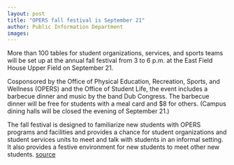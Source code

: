 ```yaml
---
layout: post
title: "OPERS fall festival is September 21"
author: Public Information Department
images:
---
```


More than 100 tables for student organizations, services, and sports teams will be set up at the annual fall festival from 3 to 6 p.m. at the East Field House Upper Field on September 21.

Cosponsored by the Office of Physical Education, Recreation, Sports, and Wellness (OPERS) and the Office of Student Life, the event includes a barbecue dinner and music by the band Dub Congress. The barbecue dinner will be free for students with a meal card and $8 for others. (Campus dining halls will be closed the evening of September 21.)

The fall festival is designed to familiarize new students with OPERS programs and facilities and provides a chance for student organizations and student services units to meet and talk with students in an informal setting. It also provides a festive environment for new students to meet other new students.
[source](http://www1.ucsc.edu/currents/04-05/09-20/brief-opers.asp "Permalink to brief-opers")
